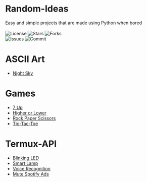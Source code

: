 # Random-Ideas
Easy and simple projects that are made using Python when bored</br></br>
![License](https://img.shields.io/github/license/Mini-Ware/Random-Ideas)
![Stars](https://img.shields.io/github/stars/Mini-Ware/Random-Ideas)
![Forks](https://img.shields.io/github/forks/Mini-Ware/Random-Ideas)<br>
![Issues](https://img.shields.io/github/issues/Mini-Ware/Random-Ideas)
![Commit](https://img.shields.io/github/last-commit/Mini-Ware/Random-Ideas)
# ASCII Art
- [Night Sky](https://github.com/Mini-Ware/Random-Ideas/blob/main/ASCII%20Art/night.py)
# Games
- [7 Up](https://github.com/Mini-Ware/Random-Ideas/blob/main/Games/7up.py)
- [Higher or Lower](https://github.com/Mini-Ware/Random-Ideas/blob/main/Games/guess.py)
- [Rock Paper Scissors](https://github.com/Mini-Ware/Random-Ideas/blob/main/Games/rps.py)
- [Tic-Tac-Toe](https://github.com/Mini-Ware/Random-Ideas/blob/main/Games/ttt.py)
# Termux-API
- [Blinking LED](https://github.com/Mini-Ware/Random-Ideas/blob/main/Termux-API/blink.py)
- [Smart Lamp](https://github.com/Mini-Ware/Random-Ideas/blob/main/Termux-API/lamp.py)
- [Voice Recognition](https://github.com/Mini-Ware/Random-Ideas/blob/main/Termux-API/assist.py)
- [Mute Spotify Ads](https://github.com/Mini-Ware/Random-Ideas/blob/main/Termux-API/skip.py)
